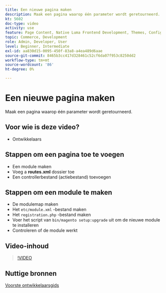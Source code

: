 ```yaml
---
title: Een nieuwe pagina maken
description: Maak een pagina waarop één parameter wordt geretourneerd.
kt: 5602
doc-type: video
activity: use
feature: Page Content, Native Luma Frontend Development, Themes, Configuration
topic: Commerce, Development
role: Admin, Developer, User
level: Beginner, Intermediate
exl-id: aa830d15-0095-450f-83a8-a4ea489d6aae
source-git-commit: 8465b3cc417d328461c52cf6da07f953c8250dd2
workflow-type: tm+mt
source-wordcount: '86'
ht-degree: 0%

---
```


# Een nieuwe pagina maken

Maak een pagina waarop één parameter wordt geretourneerd.

## Voor wie is deze video?

- Ontwikkelaars

## Stappen om een pagina toe te voegen

- Een module maken
- Voeg a **routes.xml** dossier toe
- Een controllerbestand (actiebestand) toevoegen

## Stappen om een module te maken

- De modulemap maken
- Het `etc/module.xml` -bestand maken
- Het `registration.php` -bestand maken
- Voer het script van `bin/magento setup:upgrade` uit om de nieuwe module te installeren
- Controleren of de module werkt

## Video-inhoud

>[!VIDEO](https://video.tv.adobe.com/v/35816?quality=12&learn=on)

## Nuttige bronnen

[ Voorste ontwikkelaarsgids ](https://developer.adobe.com/commerce/frontend-core/guide/)
